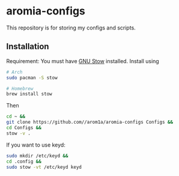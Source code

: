 # aromia-configs

This repository is for storing my configs and scripts.

<!-- ## Features
Themes: 
Catppuccin: mocha as default
nvim: lunar

For zsh:

For alacritty:

For git: -->

## Installation

Requirement:
You must have [GNU Stow](https://www.gnu.org/software/stow/) installed.
Install using

```zsh
# Arch
sudo pacman -S stow

# Homebrew
brew install stow
```

Then

```zsh
cd ~ &&
git clone https://github.com//arom1a/aromia-configs Configs &&
cd Configs &&
stow -v .
```

If you want to use keyd:

```zsh
sudo mkdir /etc/keyd &&
cd .config &&
sudo stow -vt /etc/keyd keyd
```
